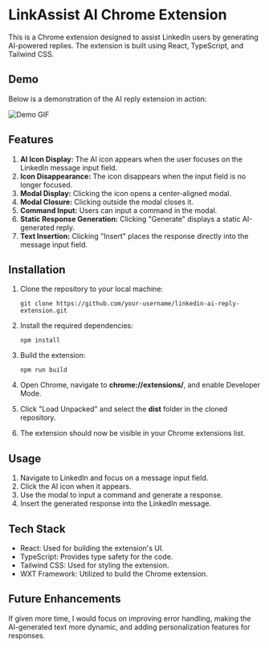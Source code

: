 # LinkAssist AI Chrome Extension

This is a Chrome extension designed to assist LinkedIn users by generating AI-powered replies. The extension is built using React, TypeScript, and Tailwind CSS.

## Demo

Below is a demonstration of the AI reply extension in action:

![Demo GIF](./demo.gif)

## Features

1. **AI Icon Display:** The AI icon appears when the user focuses on the LinkedIn message input field.
2. **Icon Disappearance:** The icon disappears when the input field is no longer focused.
3. **Modal Display:** Clicking the icon opens a center-aligned modal.
4. **Modal Closure:** Clicking outside the modal closes it.
5. **Command Input:** Users can input a command in the modal.
6. **Static Response Generation:** Clicking "Generate" displays a static AI-generated reply.
7. **Text Insertion:** Clicking "Insert" places the response directly into the message input field.

## Installation

1. Clone the repository to your local machine:
   ```
   git clone https://github.com/your-username/linkedin-ai-reply-extension.git
   ```

2. Install the required dependencies:
    ```
    npm install
    ```
3. Build the extension:
    ```
    npm run build
    ```
4. Open Chrome, navigate to **chrome://extensions/**, and enable Developer Mode.
5. Click "Load Unpacked" and select the **dist** folder in the cloned repository.
7. The extension should now be visible in your Chrome extensions list.

##   Usage
1. Navigate to LinkedIn and focus on a message input field.
2. Click the AI icon when it appears.
3. Use the modal to input a command and generate a response.
4. Insert the generated response into the LinkedIn message.

## Tech Stack
- React: Used for building the extension's UI.
- TypeScript: Provides type safety for the code.
- Tailwind CSS: Used for styling the extension.
- WXT Framework: Utilized to build the Chrome extension.

## Future Enhancements
If given more time, I would focus on improving error handling, making the AI-generated text more dynamic, and adding personalization features for responses.
